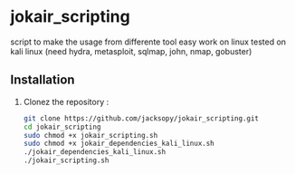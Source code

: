 # jokair_scripting
script to make the usage from differente tool easy
work on linux
tested on kali linux (need hydra, metasploit, sqlmap, john, nmap, gobuster)
## Installation
1. Clonez the repository :
   ```bash
   git clone https://github.com/jacksopy/jokair_scripting.git
   cd jokair_scripting
   sudo chmod +x jokair_scripting.sh
   sudo chmod +x jokair_dependencies_kali_linux.sh
   ./jokair_dependencies_kali_linux.sh
   ./jokair_scripting.sh
